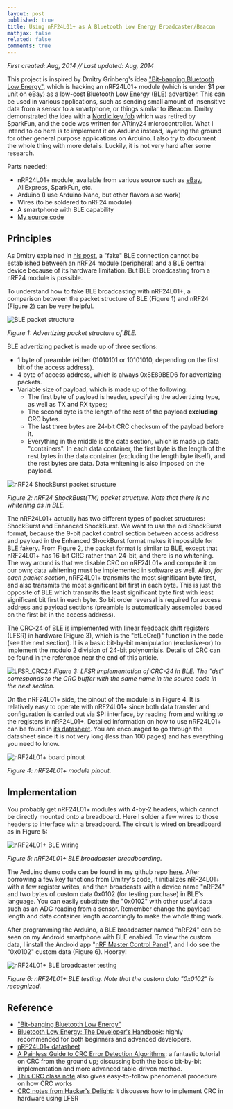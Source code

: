 ```yaml
---
layout: post
published: true
title: Using nRF24L01+ as A Bluetooth Low Energy Broadcaster/Beacon
mathjax: false
related: false
comments: true
---
```



_First created: Aug, 2014 // Last updated: Aug, 2014_

This project is inspired by Dmitry Grinberg's idea ["Bit-banging Bluetooth Low Energy"](http://dmitry.gr/index.php?r=05.Projects&proj=11.%20Bluetooth%20LE%20fakery), which is hacking an nRF24L01+ module (which is under $1 per unit on eBay) as a low-cost Bluetooth Low Energy (BLE) advertizer. This can be used in various applications, such as sending small amount of insensitive data from a sensor to a smartphone, or things similar to iBeacon. Dmitry demonstrated the idea with a [Nordic key fob](https://www.sparkfun.com/products/retired/8602) which was retired by SparkFun, and the code was written for ATtiny24 microcontroller. What I intend to do here is to implement it on Arduino instead, layering the ground for other general purpose applications on Arduino. I also try to document the whole thing with more details. Luckily, it is not very hard after some research. 

Parts needed: 

* nRF24L01+ module, available from various source such as [eBay]((http://www.ebay.com/sch/i.html?_from=R40&_trksid=p2050601.m570.l1311.R1.TR11.TRC1.A0.H0.Xnrf24L.TRS0&_nkw=nrf24l01&_sacat=0)), AliExpress, SparkFun, etc.
* Arduino (I use Arduino Nano, but other flavors also work)
* Wires (to be soldered to nRF24 module)
* A smartphone with BLE capability
* [My source code](https://github.com/lijunhw/nRF24_BLE/blob/master/Arduino/nRF24_BLE_advertizer_demo/nRF24_BLE_advertizer_demo.ino)


## Principles

As Dmitry explained in [his post](http://dmitry.gr/index.php?r=05.Projects&proj=11.%20Bluetooth%20LE%20fakery), a "fake" BLE connection cannot be established between an nRF24 module (peripheral) and a BLE central device because of its hardware limitation. But BLE broadcasting from a nRF24 module is possible. 

To understand how to fake BLE broadcasting with nRF24L01+, a comparison between the packet structure of BLE (Figure 1) and nRF24 (Figure 2) can be very helpful. 

![BLE packet structure](./assets/files/wiki/img18_BLE_packet_structure.png)

_Figure 1: Advertizing packet structure of BLE._

BLE advertizing packet is made up of three sections: 

* 1 byte of preamble (either 01010101 or 10101010, depending on the first bit of the access address).
* 4 byte of access address, which is always 0x8E89BED6 for advertizing packets.
* Variable size of payload, which is made up of the following: 
  * The first byte of payload is header, specifying the advertizing type, as well as TX and RX types;
  * The second byte is the length of the rest of the payload __excluding__ CRC bytes. 
  * The last three bytes are 24-bit CRC checksum of the payload before it. 
  * Everything in the middle is the data section, which is made up data "containers". In each data container, the first byte is the length of the rest bytes in the data container (excluding the length byte itself), and the rest bytes are data. Data whitening is also imposed on the payload. 

![nRF24 ShockBurst packet structure](./assets/files/wiki/img19_nRF24_ShockBurst_packet_structure.png)

_Figure 2: nRF24 ShockBust(TM) packet structure. Note that there is no whitening as in BLE._

The nRF24L01+ actually has two different types of packet structures: ShockBurst and Enhanced ShockBurst. We want to use the old ShockBurst format, because the 9-bit packet control section between access address and payload in the Enhanced ShockBurst format makes it impossible for BLE fakery. From Figure 2, the packet format is similar to BLE, except that nRF24L01+ has 16-bit CRC rather than 24-bit, and there is no whitening. The way around is that we disable CRC on nRF24L01+ and compute it on our own; data whitening must be implemented in software as well. Also, _for each packet section_, nRF24L01+ transmits the most significant byte first, and also transmits the most significant bit first in each byte. This is just the opposite of BLE which transmits the least significant byte first with least significant bit first in each byte. So bit order reversal is required for access address and payload sections (preamble is automatically assembled based on the first bit in the access address). 

The CRC-24 of BLE is implemented with linear feedback shift registers (LFSR) in hardware (Figure 3), which is the "btLeCrc()" function in the code (see the next section). It is a basic bit-by-bit manipulation (exclusive-or) to implement the modulo 2 division of 24-bit polynomials. Details of CRC can be found in the reference near the end of this article. 

![LFSR_CRC24](./assets/files/wiki/img20_LFSR_implementation_CRC-24_BLE.png)
_Figure 3: LFSR implementation of CRC-24 in BLE. The "dst" corresponds to the CRC buffer with the same name in the source code in the next section._

On the nRF24L01+ side, the pinout of the module is in Figure 4. It is relatively easy to operate with nRF24L01+ since both data transfer and configuration is carried out via SPI interface, by reading from and writing to the registers in nRF24L01+. Detailed information on how to use nRF24L01+ can be found in [its datasheet](./assets/files/wiki/nRF24L01plus_datasheet.pdf). You are encouraged to go through the datasheet since it is not very long (less than 100 pages) and has everything you need to know. 

![nRF24L01+ board pinout](./assets/files/wiki/img21_nRF24L01p_board_pinout.png)

_Figure 4: nRF24L01+ module pinout._ 


## Implementation

You probably get nRF24L01+ modules with 4-by-2 headers, which cannot be directly mounted onto a breadboard. Here I solder a few wires to those headers to interface with a breadboard. The circuit is wired on breadboard as in Figure 5: 

![nRF24L01+ BLE wiring](./assets/files/wiki/img22_nRF24L01_BLE_wiring.jpg)

_Figure 5: nRF24L01+ BLE broadcaster breadboarding._ 

The Arduino demo code can be found in my github repo [here](https://github.com/lijunhw/nRF24_BLE/blob/master/Arduino/nRF24_BLE_advertizer_demo/nRF24_BLE_advertizer_demo.ino). After borrowing a few key functions from Dmitry's code, it initializes nRF24L01+ with a few register writes, and then broadcasts with a device name "nRF24" and two bytes of custom data 0x0102 (for testing purchase) in BLE's language. You can easily substitute the "0x0102" with other useful data such as an ADC reading from a sensor. Remember change the payload length and data container length accordingly to make the whole thing work. 

After programming the Arduino, a BLE broadcaster named "nRF24" can be seen on my Android smartphone with BLE enabled. To view the custom data, I install the Android app "[nRF Master Control Panel](https://play.google.com/store/apps/details?id=no.nordicsemi.android.mcp&hl=en)", and I do see the "0x0102" custom data (Figure 6). Hooray!

![nRF24L01+ BLE broadcaster testing](./assets/files/wiki/img23_nRF24L01plus_BLE_broadcaster_testing.jpg)

_Figure 6: nRF24L01+ BLE testing. Note that the custom data "0x0102" is recognized._


## Reference

* ["Bit-banging Bluetooth Low Energy"](http://dmitry.gr/index.php?r=05.Projects&proj=11.%20Bluetooth%20LE%20fakery)
* [Bluetooth Low Energy: The Developer's Handbook](http://www.amazon.com/Bluetooth-Low-Energy-Developers-Handbook/dp/013288836X): highly recommended for both beginners and advanced developers.
* [nRF24L01+ datasheet](./assets/files/wiki/nRF24L01plus_datasheet.pdf)
* [A Painless Guide to CRC Error Detection Algorithms](http://www.ross.net/crc/download/crc_v3.txt): a fantastic tutorial on CRC from the ground up; discussing both the basic bit-by-bit implementation and more advanced table-driven method. 
* [This CRC class note](http://www.cs.jhu.edu/~scheideler/courses/600.344_S02/CRC.html) also gives easy-to-follow phenomenal procedure on how CRC works 
* [CRC notes from Hacker's Delight](crc_hackers_delight.pdf): it discusses how to implement CRC in hardware using LFSR
